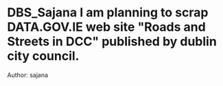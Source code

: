 # DBS_Sajana I am planning to scrap DATA.GOV.IE web site "Roads and Streets in DCC" published by dublin city council.

Author: sajana
